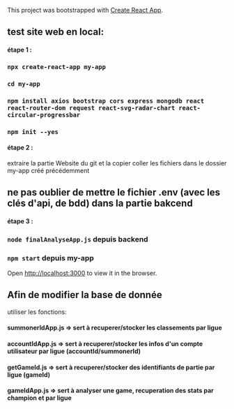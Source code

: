 This project was bootstrapped with [Create React App](https://github.com/facebook/create-react-app).
## test site web en local:
#### étape 1 :

### `npx create-react-app my-app`
### `cd my-app`
### `npm install axios bootstrap cors express mongodb react react-router-dom request react-svg-radar-chart react-circular-progressbar `
### `npm init --yes`

#### étape 2 :
extraire la partie Website du git et la copier coller les fichiers dans le dossier my-app créé précédemment
## ne pas oublier de mettre le fichier .env (avec les clés d'api, de bdd) dans la partie bakcend

#### étape 3 :
### `node finalAnalyseApp.js` depuis backend

### `npm start`  depuis my-app
Open [http://localhost:3000](http://localhost:3000) to view it in the browser.

## Afin de modifier la base de donnée
utiliser les fonctions:
#### summonerIdApp.js => sert à recuperer/stocker les classements par ligue
#### accountIdApp.js => sert à recuperer/stocker les infos d'un compte utilisateur par ligue (accountId/summonerId)
#### getGameId.js => sert à recuperer/stocker des identifiants de partie par ligue (gameId)
#### gameIdApp.js => sert à analyser une game, recuperation des stats par champion et par ligue
